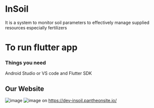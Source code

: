 # InSoil
It is a system to monitor soil parameters to effectively manage supplied resources especially fertilizers
# To run flutter app 
### Things you need 
Android Studio or VS code 
and Flutter SDK
## Our Website
![image](https://user-images.githubusercontent.com/90017398/229960800-9080cf25-dd20-475b-a41f-7587dfdc7b14.png)
![image](https://user-images.githubusercontent.com/90017398/229960953-ec905d44-d915-443a-a26c-7cb2b5fbda01.png)
on https://dev-insoil.pantheonsite.io/

